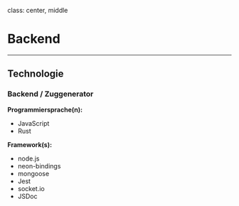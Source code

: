 class: center, middle
# Backend

---

## Technologie
### Backend / Zuggenerator

__Programmiersprache(n):__
- JavaScript
- Rust

__Framework(s):__
- node.js
- neon-bindings
- mongoose
- Jest
- socket.io
- JSDoc